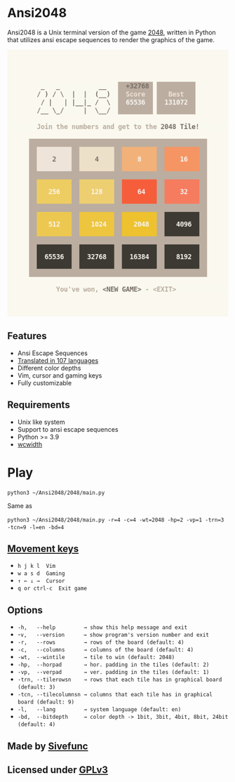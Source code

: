 # Ansi2048

Ansi2048 is a Unix terminal version of the game [2048](https://github.com/gabrielecirulli/2048), written in Python that utilizes ansi escape sequences to render the graphics of the game.

![Logo](Images/logo.png)

## Features

- Ansi Escape Sequences
- [Translated in 107 languages](https://translate.google.com/)
- Different color depths
- Vim, cursor and gaming keys
- Fully customizable

## Requirements

- Unix like system
- Support to ansi escape sequences
- Python >= 3.9
- [wcwidth](https://github.com/jquast/wcwidth)

# Play

`python3 ~/Ansi2048/2048/main.py`

Same as 

`python3 ~/Ansi2048/2048/main.py -r=4 -c=4 -wt=2048 -hp=2 -vp=1 -trn=3 -tcn=9 -l=en -bd=4`

## [Movement keys](https://en.wikipedia.org/wiki/Arrow_keys)

- `h j k l 	Vim`
- `w a s d 	Gaming`
- `↑ ← ↓ → 	Cursor`
- `q or ctrl-c	Exit game`

## Options
- `-h,   --help         → show this help message and exit`
- -`v,   --version      → show program's version number and exit`
- `-r,   --rows         → rows of the board (default: 4)`
- `-c,   --columns      → columns of the board (default: 4)`
- `-wt,  --wintile      → tile to win (default: 2048)`
- `-hp,  --horpad       → hor. padding in the tiles (default: 2)`
- `-vp,  --verpad       → ver. padding in the tiles (default: 1)`
- `-trn, --tilerowsn    → rows that each tile has in graphical board (default: 3)`
- `-tcn, --tilecolumnsn → columns that each tile has in graphical board (default: 9)`
- `-l,   --lang         → system language (default: en)`
- `-bd,  --bitdepth     → color depth -> 1bit, 3bit, 4bit, 8bit, 24bit (default: 4)`

## Made by [Sivefunc](https://gitlab.com/sivefunc)
## Licensed under [GPLv3](LICENSE)
